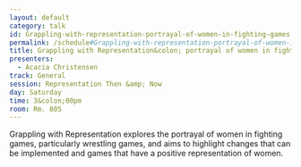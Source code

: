 ```yaml
---
layout: default
category: talk
id: Grappling-with-representation-portrayal-of-women-in-fighting-games
permalink: /schedule#Grappling-with-representation-portrayal-of-women-in-fighting-games
title: Grappling with Representation&colon; portrayal of women in fighting games
presenters:
  - Acacia Christensen
track: General
session: Representation Then &amp; Now
day: Saturday
time: 3&colon;00pm
room: Rm. 805
---
```

Grappling with Representation explores the portrayal of women in fighting games, particularly wrestling games, and aims to highlight changes that can be implemented and games that have a positive representation of women.